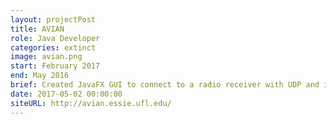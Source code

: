 ```yaml
---
layout: projectPost
title: AVIAN
role: Java Developer
categories: extinct
image: avian.png
start: February 2017
end: May 2016
brief: Created JavaFX GUI to connect to a radio receiver with UDP and interact with 10 traffic light controller & autonomous car rigs.
date: 2017-05-02 00:00:00
siteURL: http://avian.essie.ufl.edu/
---
```

